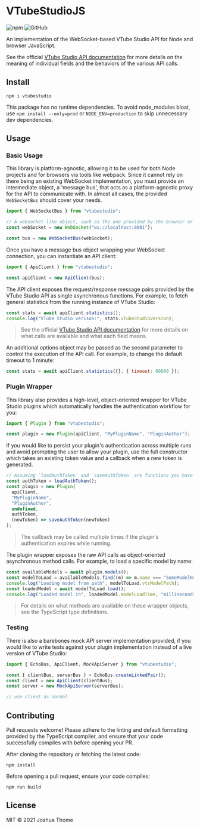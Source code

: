 # VTubeStudioJS

![npm](https://img.shields.io/npm/v/vtubestudio)
![GitHub](https://img.shields.io/github/license/Hawkbat/VTubeStudioJS)

An implementation of the WebSocket-based VTube Studio API for Node and browser JavaScript.

See the official [VTube Studio API documentation](https://github.com/DenchiSoft/VTubeStudio) for more details on the meaning of individual fields and the behaviors of the various API calls.

## Install

```
npm i vtubestudio
```

This package has no runtime dependencies. To avoid node_modules bloat, use `npm install --only=prod` or `NODE_ENV=production` to skip unnecessary dev dependencies.

## Usage

### Basic Usage

This library is platform-agnostic, allowing it to be used for both Node projects and for browsers via tools like webpack. Since it cannot rely on there being an existing WebSocket implementation, you must provide an intermediate object, a 'message bus', that acts as a platform-agnostic proxy for the API to communicate with. In almost all cases, the provided `WebSocketBus` should cover your needs.

```javascript
import { WebSocketBus } from "vtubestudio";

// A websocket-like object, such as the one provided by the browser or a Node package like 'ws'
const webSocket = new WebSocket("ws://localhost:8001");

const bus = new WebSocketBus(webSocket);
```

Once you have a message bus object wrapping your WebSocket connection, you can instantiate an API client:

```javascript
import { ApiClient } from "vtubestudio";

const apiClient = new ApiClient(bus);
```

The API client exposes the request/response message pairs provided by the VTube Studio API as single asynchronous functions. For example, to fetch general statistics from the running instance of VTube Studio:

```javascript
const stats = await apiClient.statistics();
console.log("VTube Studio verison:", stats.vTubeStudioVersion);
```

> See the official [VTube Studio API documentation](https://github.com/DenchiSoft/VTubeStudio) for more details on what calls are available and what each field means.

An additional options object may be passed as the second parameter to control the execution of the API call. For example, to change the default timeout to 1 minute:

```javascript
const stats = await apiClient.statistics({}, { timeout: 60000 });
```

### Plugin Wrapper

This library also provides a high-level, object-oriented wrapper for VTube Studio plugins which automatically handles the authentication workflow for you:

```javascript
import { Plugin } from "vtubestudio";

const plugin = new Plugin(apiClient, "MyPluginName", "PluginAuthor");
```

If you would like to persist your plugin's authentication across multiple runs and avoid prompting the user to allow your plugin, use the full constructor which takes an existing token value and a callback when a new token is generated.

```javascript
// Assuming `loadAuthToken` and `saveAuthToken` are functions you have written:
const authToken = loadAuthToken();
const plugin = new Plugin(
  apiClient,
  "MyPluginName",
  "PluginAuthor",
  undefined,
  authToken,
  (newToken) => saveAuthToken(newToken)
);
```

> The callback may be called multiple times if the plugin's authentication expires while running.

The plugin wrapper exposes the raw API calls as object-oriented asynchronous method calls. For example, to load a specific model by name:

```javascript
const availableModels = await plugin.models();
const modelToLoad = availableModels.find((m) => m.name === "SomeModelName");
console.log("Loading model from path", modelToLoad.vtsModelPath);
const loadedModel = await modelToLoad.load();
console.log("Loaded model in", loadedModel.modelLoadTime, "milliseconds");
```

> For details on what methods are available on these wrapper objects, see the TypeScript type definitions.

### Testing

There is also a barebones mock API server implementation provided, if you would like to write tests against your plugin implementation instead of a live version of VTube Studio:

```javascript
import { EchoBus, ApiClient, MockApiServer } from "vtubestudio";

const { clientBus, serverBus } = EchoBus.createLinkedPair();
const client = new ApiClient(clientBus);
const server = new MockApiServer(serverBus);

// use client as normal
```

## Contributing

Pull requests welcome! Please adhere to the linting and default formatting provided by the TypeScript compiler, and ensure that your code successfully compiles with before opening your PR.

After cloning the repository or fetching the latest code:

```
npm install
```

Before opening a pull request, ensure your code compiles:

```
npm run build
```

## License

MIT © 2021 Joshua Thome
